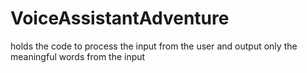 # VoiceAssistantAdventure
holds the code to process the input from the user and output only the meaningful words from the input
